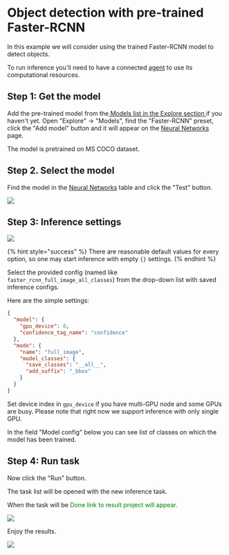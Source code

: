# Object detection with pre-trained Faster-RCNN

In this example we will consider using the trained Faster-RCNN model to detect objects.

To run inference you'll need to have a connected [agent](../../customization/agents/README.md) to use its computational resources.

## Step 1: Get the model

Add the pre-trained model from the[ Models list in the Explore section ](../model-zoo/model-zoo.md) if you haven't yet. Open "Explore" -> "Models", find the "Faster-RCNN" preset, click the "Add model" button and it will appear on the [Neural Networks](../my-models/my-models.md) page.

The model is pretrained on MS COCO dataset.

## Step 2. Select the model

Find the model in the [Neural Networks](../my-models/my-models.md) table and click the "Test" button.

![](../../assets/legacy/nn/faster_rcnn/faster_1_a.png)

## Step 3: Inference settings

![](../../assets/legacy/nn/faster_rcnn/run_faster.png)

{% hint style="success" %}
There are reasonable default values for every option, so one may start inference with empty `{}` settings.
{% endhint %}

Select the provided config (named like `faster_rcnn_full_image_all_classes`) from the drop-down list with saved inference configs.

Here are the simple settings:

```json
{
  "model": {
    "gpu_device": 0,
    "confidence_tag_name": "confidence"
  },
  "mode": {
    "name": "full_image",
    "model_classes": {
      "save_classes": "__all__",
      "add_suffix": "_bbox"
    }
  }
}
```

Set device index in `gpu_device` if you have multi-GPU node and some GPUs are busy. Please note that right now we support inference with only single GPU.

In the field "Model config" below you can see list of classes on which the model has been trained.

## Step 4: Run task

Now click the "Run" button.

The task list will be opened with the new inference task.

When the task will be <span style="color:green">Done link to result project will appear.

![](../../assets/legacy/nn/faster_rcnn/faster_results.png)

Enjoy the results.

![](../../assets/legacy/nn/faster_rcnn/inf_results.jpg)
